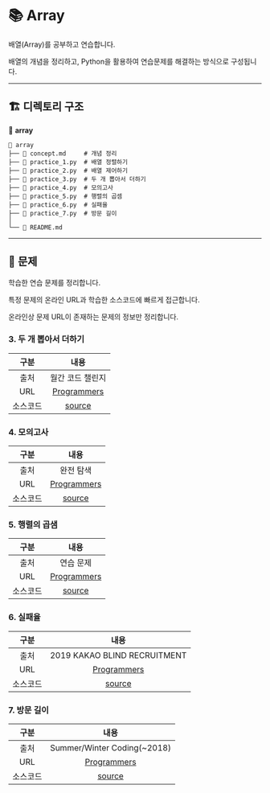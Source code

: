 # 📚 Array

배열(Array)를 공부하고 연습합니다. 

배열의 개념을 정리하고, Python을 활용하여 연습문제를 해결하는 방식으로 구성됩니다.

---

## 🏗️ 디렉토리 구조
📂 **array**
```
📁 array
├── 📄 concept.md     # 개념 정리
├── 📝 practice_1.py  # 배열 정렬하기
├── 📝 practice_2.py  # 배열 제어하기
├── 📝 practice_3.py  # 두 개 뽑아서 더하기
├── 📝 practice_4.py  # 모의고사
├── 📝 practice_5.py  # 행렬의 곱셈
├── 📝 practice_6.py  # 실패율
├── 📝 practice_7.py  # 방문 길이
│
└── 📜 README.md
```

---

## 📝 문제
학습한 연습 문제를 정리합니다.

특정 문제의 온라인 URL과 학습한 소스코드에 빠르게 접근합니다.

온라인상 문제 URL이 존재하는 문제의 정보만 정리합니다.

### 3. 두 개 뽑아서 더하기

| 구분 | 내용 |
|:--:|:--:|
| 출처 | 월간 코드 챌린지 |
| URL | [Programmers](https://school.programmers.co.kr/learn/courses/30/lessons/68644)
| 소스코드 | [source](practice_3.py)


### 4. 모의고사

| 구분 | 내용 |
|:--:|:--:|
| 출처 | 완전 탐색 |
| URL | [Programmers](https://school.programmers.co.kr/learn/courses/30/lessons/42840)
| 소스코드 | [source](practice_4.py)

### 5. 행렬의 곱샘

| 구분 | 내용 |
|:--:|:--:|
| 출처 | 연습 문제 |
| URL | [Programmers](https://school.programmers.co.kr/learn/courses/30/lessons/12949)
| 소스코드 | [source](practice_5.py)

### 6. 실패율

| 구분 | 내용 |
|:--:|:--:|
| 출처 | 2019 KAKAO BLIND RECRUITMENT |
| URL | [Programmers](https://school.programmers.co.kr/learn/courses/30/lessons/42889)
| 소스코드 | [source](practice_6.py)

### 7. 방문 길이

| 구분 | 내용 |
|:--:|:--:|
| 출처 | Summer/Winter Coding(~2018) |
| URL | [Programmers](https://school.programmers.co.kr/learn/courses/30/lessons/49994)
| 소스코드 | [source](practice_7.py)
